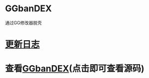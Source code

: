# GGbanDEX
通过GG修改器脱壳
# [更新日志](https://github.com/XCYD-MZX/GGbanDEX/blob/02aa7a35e21e669c62964cc95ddfe753e818f534/CHANGELOG.md)
# 查看[GGbanDEX](https://github.com/XCYD-MZX/GGbanDEX/blob/ba2e979bb8b0198b7fa9272dba8469192796aa93/GGbanDEX.lua)(点击即可查看源码)

